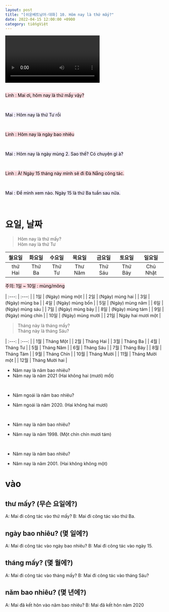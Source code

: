 ```yaml
---
layout: post
title: "[쉬운베트남어-대화] 10. Hôm nay là thứ mấy?"
date: 2022-04-15 12:00:00 +0900
category: tiếngViệt
---
```


<div class="video-container">
    <video id="player" class="video-js vjs-default-skin vjs-big-play-centered" data-json="/public/json/쉬운베트남어-대화10과.json"></video>
</div>

<br>

<mark style="background-color: #ffdce0">Linh : Mai ơi, hôm nay là thứ mấy vậy?</mark>

<br>

<mark style="background-color: #f5f0ff">Mai : Hôm nay là thứ Tư rồi</mark>

<br>

<mark style="background-color: #ffdce0">Linh : Hôm nay là ngày bao nhiêu</mark>

<br>

<mark style="background-color: #f5f0ff">Mai : Hôm nay là ngày mùng 2. Sao thế? Có chuyện gì à?</mark>

<br>

<mark style="background-color: #ffdce0">Linh : À! Ngày 15 tháng này mình sẽ đi Đà Nẵng công tác.</mark>

<br>

<mark style="background-color: #f5f0ff">Mai : Để mình xem nào. Ngày 15 là thứ Ba tuần sau nữa.</mark>

<br>

# 요일, 날짜

> Hôm nay là thứ mấy?<br>
> Hôm nay là thứ Tư

| 월요일 | 화요일 | 수요일 | 목요일 | 금요일 | 토요일 | 일요일 |
| :---: | :---: | :---: | :---: | :---: | :---: | :---: |
| thứ Hai | Thứ Ba | Thứ Tư | Thư Năm | Thứ Sáu | Thứ Bảy | Chủ Nhật |

<mark style="background-color: #ffdce0">주의: 1일 ~ 10일 : mùng/mông</mark>

| :---: | :---: |
| 1일 | (Ngày) mùng một |
| 2일 | (Ngày) mùng hai |
| 3일 | (Ngày) mùng ba |
| 4일 | (Ngày) mùng bốn |
| 5일 | (Ngày) mùng năm |
| 6일 | (Ngày) mùng sáu |
| 7일 | (Ngày) mùng bảy |
| 8일 | (Ngày) mùng tám |
| 9일 | (Ngày) mùng chín |
| 10일 | (Ngày) mùng mười |
| 21일 | Ngày hai mươi một |

> Tháng này là tháng mấy?<br>
> Tháng này là tháng Sáu?

| :---: | :---: |
| 1월 | Tháng Một |
| 2월 | Tháng Hai |
| 3월 | Tháng Ba |
| 4월 | Tháng Tư |
| 5월 | Tháng Năm |
| 6월 | Tháng Sáu |
| 7월 | Tháng Bảy |
| 8월 | Tháng Tám |
| 9월 | Tháng Chín |
| 10월 | Tháng Mười |
| 11월 | Tháng Mười một |
| 12월 | Tháng Mười hai |

- Năm nay là năm bao nhiêu?
- Năm nay là năm 2021 (Hai không hai (mươi) mốt)

<br>

- Năm ngoái là năm bao nhiêu?

- Năm ngoái là năm 2020. (Hai không hai mươi)

<br>

- Năm nay là năm bao nhiêu?

- Năm nay là năm 1998. (Một chín chín mươi tám)

<br>

- Năm nay là năm bao nhiêu?

- Năm nay là năm 2001. (Hai không không một)


# vào
## thư mấy? (무슨 요일에?)

A: Mai đi công tác vào thứ mấy?
B: Mai đi công tác vào thứ Ba.

## ngày bao nhiêu? (몇 일에?)

A: Mai đi công tác vào ngày bao nhiêu?
B: Mai đi công tác vào ngày 15.

## tháng mấy? (몇 월에?)

A: Mai đi công tác vào tháng mấy?
B: Mai đi công tác vào tháng Sáu?

## năm bao nhiêu? (몇 년에?)

A: Mai đã kết hôn vào năm bao nhiêu?
B: Mai đã kết hôn năm 2020